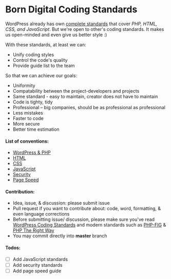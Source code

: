 Born Digital Coding Standards
===

WordPress already has own [complete standards](https://codex.wordpress.org/WordPress_Coding_Standards) that cover *PHP, HTML, CSS, and JavaScript*. But we're open to other's coding standards. It makes us open-minded and even give us better style :)

With these standards, at least we can:
 * Unify coding styles
 * Control the code's quality
 * Provide guide list to the team

So that we can achieve our goals:
 * Uniformity
 * Compatability between the project-developers and projects
 * Same standard - easy to maintain, creator does not have to maintain
 * Code is tighty, tidy
 * Professional – big companies, should be as professional as professional
 * Less mistakes
 * Faster to code
 * More secure
 * Better time estimation

#### List of conventions:

 * [WordPress & PHP](https://github.com/greenoss/Coding-Standards/tree/master/wp/)
 * [HTML](https://github.com/greenoss/Coding-Standards/tree/master/html)
 * [CSS](https://github.com/greenoss/Coding-Standards/tree/master/css/)
 * [JavaScript](https://github.com/greenoss/Coding-Standards/tree/master/js/)
 * [Security](https://github.com/greenoss/Coding-Standards/tree/master/wp/security/)
 * [Page Speed](https://github.com/greenoss/Coding-Standards/tree/master/wp/page-speed/)

#### Contribution:

 * Idea, issue, & discussion: please submit issue
 * Pull request if you want to contribute about: code, word, formatting, & even language corrections
 * Before submitting issue/ discussion, please make sure you've read [WordPress Coding Standards](https://codex.wordpress.org/WordPress_Coding_Standards) and modern standards such as [PHP-FIG](http://www.php-fig.org/psr/) & [PHP The Right Way](http://www.phptherightway.com/)
 * You may commit directly into **master** branch

 #### Todos:

 * [ ] Add JavaScript standards
 * [ ] Add security standards
 * [ ] Add page speed guide
